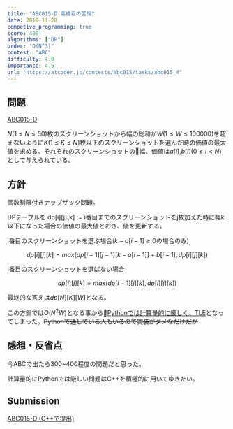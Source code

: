 ```yaml
---
title: "ABC015-D 高橋君の苦悩"
date: 2018-11-28
competive_programming: true
score: 400
algorithms: ["DP"]
order: "O(N^3)"
contest: "ABC"
difficulty: 4.0
importance: 4.5
url: "https://atcoder.jp/contests/abc015/tasks/abc015_4"
---
```


## 問題
[ABC015-D](https://beta.atcoder.jp/contests/abc015/tasks/abc015_4)

$N(1 \leq N \leq 50)$枚のスクリーンショットから幅の総和が$W(1 \leq W \leq 100000)$を超えないように$K(1 \leq K \leq N)$枚以下のスクリーンショットを選んだ時の価値の最大値を求める。それぞれのスクリーンショットの幅、価値は$a[i]$,$b[i]$($0 \leq i < N$)として与えられている。

## 方針
個数制限付きナップザック問題。

DPテーブルを dp[i][j][k] := i番目までのスクリーンショットをj枚加えた時に幅k以下になった場合の価値の最大値とおき、値を更新する。

i番目のスクリーンショットを選ぶ場合($k-a[i-1] \geq 0$の場合のみ)

$$dp[i][j][k]=max(dp[i-1][j-1][k-a[i-1]]+b[i-1],dp[i][j][k])$$

i番目のスクリーンショットを選ばない場合

$$dp[i][j][k]=max(dp[i-1][j][k],dp[i][j][k])$$

最終的な答えは$dp[N][K][W]$となる。

この方針では$O(N^2W)$となる事から[Pythonでは計算量的に厳しく、TLE](https://beta.atcoder.jp/contests/abc015/submissions/3674985)となってしまった。~~Pythonで通している人もいるので実装がダメなだけだが~~

## 感想・反省点
今ABCで出たら300~400程度の問題だと思った。

計算量的にPythonでは厳しい問題はC++を積極的に用いてゆきたい。

## Submission
[ABC015-D (C++で提出)](https://beta.atcoder.jp/contests/abc015/submissions/3675019)